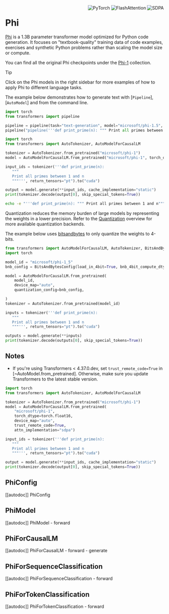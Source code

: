 <!--Copyright 2023 The HuggingFace Team. All rights reserved.

Licensed under the Apache License, Version 2.0 (the "License"); you may not use this file except in compliance with
the License. You may obtain a copy of the License at

http://www.apache.org/licenses/LICENSE-2.0

Unless required by applicable law or agreed to in writing, software distributed under the License is distributed on
an "AS IS" BASIS, WITHOUT WARRANTIES OR CONDITIONS OF ANY KIND, either express or implied. See the License for the
specific language governing permissions and limitations under the License.

⚠️ Note that this file is in Markdown but contain specific syntax for our doc-builder (similar to MDX) that may not be
rendered properly in your Markdown viewer.

-->
<div style="float: right;">
    <div class="flex flex-wrap space-x-1">
        <img alt="PyTorch" src="https://img.shields.io/badge/PyTorch-DE3412?style=flat&logo=pytorch&logoColor=white">
        <img alt="FlashAttention" src="https://img.shields.io/badge/%E2%9A%A1%EF%B8%8E%20FlashAttention-eae0c8?style=flat">
        <img alt="SDPA" src="https://img.shields.io/badge/SDPA-DE3412?style=flat&logo=pytorch&logoColor=white">
    </div>
</div>

# Phi

[Phi](https://huggingface.co/papers/2306.11644) is a 1.3B parameter transformer model optimized for Python code generation. It focuses on "textbook-quality" training data of code examples, exercises and synthetic Python problems rather than scaling the model size or compute.

You can find all the original Phi checkpoints under the [Phi-1](https://huggingface.co/collections/microsoft/phi-1-6626e29134744e94e222d572) collection.

> [!TIP]
> Click on the Phi models in the right sidebar for more examples of how to apply Phi to different language tasks.

The example below demonstrates how to generate text with [`Pipeline`], [`AutoModel`] and from the command line.

<hfoptions id="usage">
<hfoption id="Pipeline">

```py
import torch
from transformers import pipeline

pipeline = pipeline(task="text-generation", model="microsoft/phi-1.5", device=0, torch_dtype=torch.bfloat16)
pipeline("pipeline('''def print_prime(n): """ Print all primes between 1 and n"""''')")

```

</hfoption>

<hfoption id="AutoModel">

```py
import torch
from transformers import AutoTokenizer, AutoModelForCausalLM

tokenizer = AutoTokenizer.from_pretrained("microsoft/phi-1")
model = AutoModelForCausalLM.from_pretrained("microsoft/phi-1", torch_dtype=torch.float16, device_map="auto", attn_implementation="sdpa")

input_ids = tokenizer('''def print_prime(n):
   """
   Print all primes between 1 and n
   """''', return_tensors="pt").to("cuda")

output = model.generate(**input_ids, cache_implementation="static")
print(tokenizer.decode(output[0], skip_special_tokens=True))
```

</hfoption>
<hfoption id="transformers-cli">

```bash
echo -e "'''def print_prime(n): """ Print all primes between 1 and n"""'''" | transformers-cli run --task text-classification --model microsoft/phi-1.5 --device 0
```

</hfoption>
</hfoptions>

Quantization reduces the memory burden of large models by representing the weights in a lower precision. Refer to the [Quantization](../quantization/overview) overview for more available quantization backends.

The example below uses [bitsandbytes](https://huggingface.co/docs/transformers/en/quantization/bitsandbytes) to only quantize the weights to 4-bits.

```py
from transformers import AutoModelForCausalLM, AutoTokenizer, BitsAndBytesConfig
import torch

model_id = "microsoft/phi-1_5"
bnb_config = BitsAndBytesConfig(load_in_4bit=True, bnb_4bit_compute_dtype=torch.bfloat16, bnb_4bit_quant_type="nf4", bnb_4bit_use_double_quant=True)

model = AutoModelForCausalLM.from_pretrained(
    model_id,
    device_map="auto",
    quantization_config=bnb_config,

)
tokenizer = AutoTokenizer.from_pretrained(model_id)

inputs = tokenizer('''def print_prime(n):
   """
   Print all primes between 1 and n
   """''', return_tensors="pt").to("cuda")

outputs = model.generate(**inputs)
print(tokenizer.decode(outputs[0], skip_special_tokens=True))

```

## Notes

- If you're using Transformers < 4.37.0.dev, set `trust_remote_code=True` in [~AutoModel.from_pretrained]. Otherwise, make sure you update Transformers to the latest stable version.

```py
import torch
from transformers import AutoTokenizer, AutoModelForCausalLM

tokenizer = AutoTokenizer.from_pretrained("microsoft/phi-1")
model = AutoModelForCausalLM.from_pretrained(
    "microsoft/phi-1",
    torch_dtype=torch.float16,
    device_map="auto",
    trust_remote_code=True,
    attn_implementation="sdpa")

input_ids = tokenizer('''def print_prime(n):
   """
   Print all primes between 1 and n
   """''', return_tensors="pt").to("cuda")

output = model.generate(**input_ids, cache_implementation="static")
print(tokenizer.decode(output[0], skip_special_tokens=True))
```

## PhiConfig

[[autodoc]] PhiConfig

## PhiModel

[[autodoc]] PhiModel - forward

## PhiForCausalLM

[[autodoc]] PhiForCausalLM - forward - generate

## PhiForSequenceClassification

[[autodoc]] PhiForSequenceClassification - forward

## PhiForTokenClassification

[[autodoc]] PhiForTokenClassification - forward
